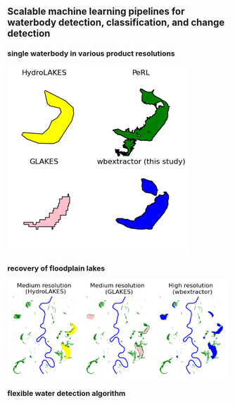 ## Scalable machine learning pipelines for waterbody detection, classification, and change detection

### single waterbody in various product resolutions

![](figures/single_wb.png)

### recovery of floodplain lakes

![](figures/floodplain.png)

### flexible water detection algorithm
